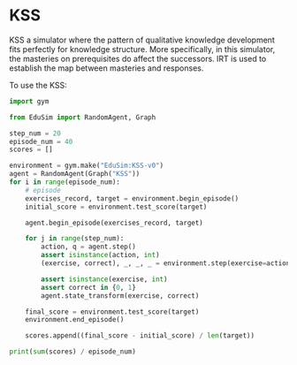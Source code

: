 # KSS

KSS a simulator where the pattern of qualitative knowledge development fits perfectly for knowledge structure. More specifically, in this simulator, the masteries on prerequisites do affect the successors.
IRT is used to establish the map between masteries and responses.

To use the KSS:

```python
import gym

from EduSim import RandomAgent, Graph

step_num = 20
episode_num = 40
scores = []

environment = gym.make("EduSim:KSS-v0")
agent = RandomAgent(Graph("KSS"))
for i in range(episode_num):
    # episode
    exercises_record, target = environment.begin_episode()
    initial_score = environment.test_score(target)

    agent.begin_episode(exercises_record, target)

    for j in range(step_num):
        action, q = agent.step()
        assert isinstance(action, int)
        (exercise, correct), _, _, _ = environment.step(exercise=action)

        assert isinstance(exercise, int)
        assert correct in {0, 1}
        agent.state_transform(exercise, correct)

    final_score = environment.test_score(target)
    environment.end_episode()

    scores.append((final_score - initial_score) / len(target))

print(sum(scores) / episode_num)
```